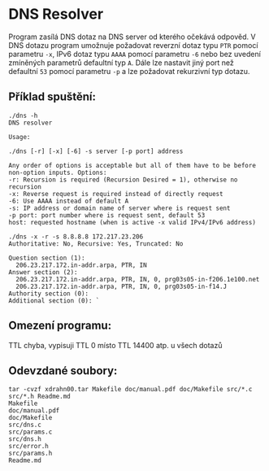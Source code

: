 DNS Resolver
============

Program zasílá DNS dotaz na DNS server od kterého očekává odpověd. V DNS dotazu program umožnuje požadovat reverzní dotaz typu `PTR` pomocí parametru `-x`, IPv6 dotaz typu `AAAA` pomocí parametru `-6` nebo bez uvedení zmíněných parametrů defaultní typ `A`. Dále lze nastavit jiný port než defaultní `53` pomocí parametru `-p` a lze požadovat rekurzivní typ dotazu.

## Příklad spuštění:

```
./dns -h
DNS resolver

Usage:

./dns [-r] [-x] [-6] -s server [-p port] address

Any order of options is acceptable but all of them have to be before non-option inputs. Options:
-r: Recursion is required (Recursion Desired = 1), otherwise no recursion
-x: Reverse request is required instead of directly request
-6: Use AAAA instead of default A
-s: IP address or domain name of server where is request sent
-p port: port number where is request sent, default 53
host: requested hostname (when is active -x valid IPv4/IPv6 address)
```
```
./dns -x -r -s 8.8.8.8 172.217.23.206
Authoritative: No, Recursive: Yes, Truncated: No

Question section (1):
  206.23.217.172.in-addr.arpa, PTR, IN
Answer section (2):
  206.23.217.172.in-addr.arpa, PTR, IN, 0, prg03s05-in-f206.1e100.net
  206.23.217.172.in-addr.arpa, PTR, IN, 0, prg03s05-in-f14.J
Authority section (0):
Additional section (0): `
```

## Omezení programu:

TTL chyba, vypisuji TTL 0 místo TTL 14400 atp. u všech dotazů

## Odevzdané soubory:

```
tar -cvzf xdrahn00.tar Makefile doc/manual.pdf doc/Makefile src/*.c src/*.h Readme.md
Makefile
doc/manual.pdf
doc/Makefile
src/dns.c
src/params.c
src/dns.h
src/error.h
src/params.h
Readme.md
```
